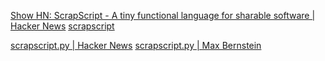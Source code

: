 
[Show HN: ScrapScript - A tiny functional language for sharable software | Hacker News](https://news.ycombinator.com/item?id=35712163)
[scrapscript](https://scrapscript.org/)

[scrapscript.py | Hacker News](https://news.ycombinator.com/item?id=39104504)
[scrapscript.py | Max Bernstein](https://bernsteinbear.com/blog/scrapscript/)
